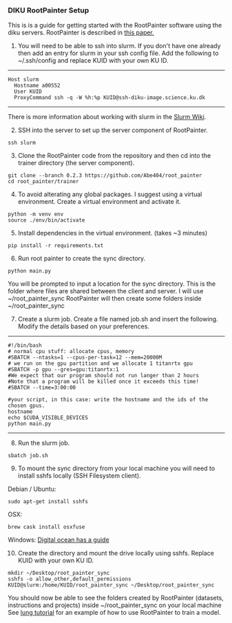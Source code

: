 ### DIKU RootPainter Setup

This is is a guide for getting started with the RootPainter software
using the diku servers. RootPainter is described in [this paper.](https://www.biorxiv.org/content/10.1101/2020.04.16.044461v1)

1. You will need to be able to ssh into slurm. If you don't have one already then add an entry for slurm in your ssh config file. Add the following to ~/.ssh/config and replace KUID with your own KU ID.
---
```
Host slurm
  Hostname a00552
  User KUID
  ProxyCommand ssh -q -W %h:%p KUID@ssh-diku-image.science.ku.dk
```
---
There is more information about working with slurm in the [Slurm Wiki](http://image.diku.dk/mediawiki/index.php/Slurm_Cluster).

2. SSH into the server to set up the server component of RootPainter.
```
ssh slurm
```

3. Clone the RootPainter code from the repository and then cd into the trainer directory (the server component).
```
git clone --branch 0.2.3 https://github.com/Abe404/root_painter
cd root_painter/trainer
```

4. To avoid alterating any global packages. I suggest using a virtual environment. Create a virtual environment and activate it.
```
python -m venv env
source ./env/bin/activate
```

5. Install dependencies in the virtual environment. (takes ~3 minutes)
```
pip install -r requirements.txt
```

6. Run root painter to create the sync directory.
```
python main.py
```
You will be prompted to input a location for the sync directory. This is the folder where files are shared between the client and server. I will use ~/root_painter_sync
RootPainter will then create some folders inside ~/root_painter_sync

7. Create a slurm job.
Create a file named job.sh and insert the following. Modify the details based on your preferences.
---
```
#!/bin/bash
# normal cpu stuff: allocate cpus, memory
#SBATCH --ntasks=1 --cpus-per-task=12 --mem=20000M
# we run on the gpu partition and we allocate 1 titanrtx gpu
#SBATCH -p gpu --gres=gpu:titanrtx:1
#We expect that our program should not run langer than 2 hours
#Note that a program will be killed once it exceeds this time!
#SBATCH --time=3:00:00

#your script, in this case: write the hostname and the ids of the chosen gpus.
hostname
echo $CUDA_VISIBLE_DEVICES
python main.py
```
---

8. Run the slurm job.
```
sbatch job.sh
```

9. To mount the sync directory from your local machine you will need to install sshfs locally (SSH Filesystem client).

Debian / Ubuntu:
```
sudo apt-get install sshfs
```
OSX:
```
brew cask install osxfuse
```
Windows:
[Digital ocean has a guide](https://www.digitalocean.com/community/tutorials/how-to-use-sshfs-to-mount-remote-file-systems-over-ssh)

10. Create the directory and mount the drive locally using sshfs. Replace KUID with your own KU ID.
```
mkdir ~/Desktop/root_painter_sync
sshfs -o allow_other,default_permissions KUID@slurm:/home/KUID/root_painter_sync ~/Desktop/root_painter_sync
```
You should now be able to see the folders created by RootPainter (datasets, instructions and projects) inside ~/root_painter_sync on your local machine 
See [lung tutorial](cxr_lung_tutorial.md) for an example of how to use RootPainter to train a model.

